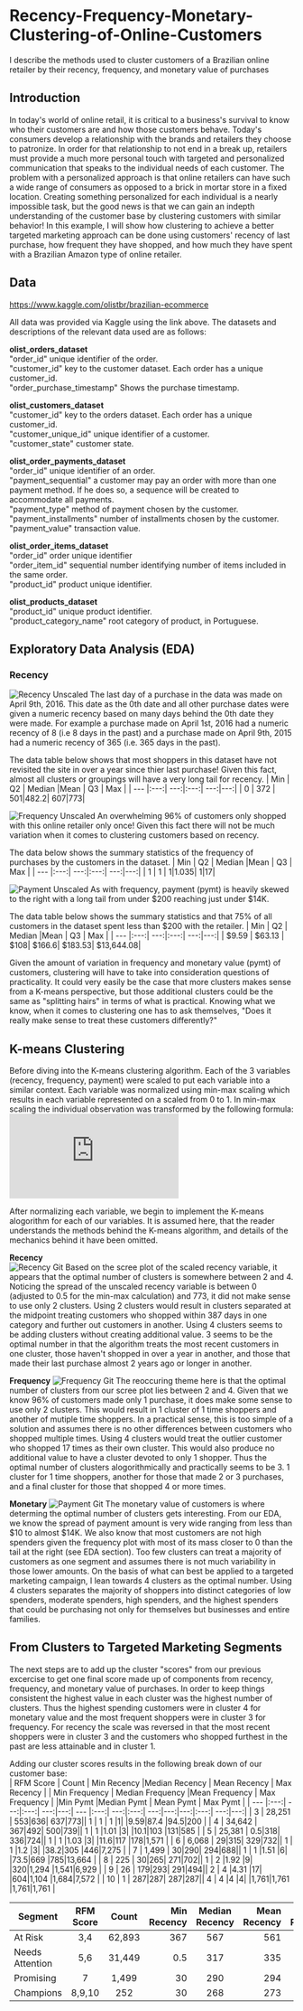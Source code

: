 # Recency-Frequency-Monetary-Clustering-of-Online-Customers
I describe the methods used to cluster customers of a Brazilian online retailer by their recency, frequency, and monetary value of purchases

## Introduction
In today's world of online retail, it is critical to a business's survival to know who their customers are and how those customers behave. Today's consumers develop a relationship with the brands and retailers they choose to patronize. In order for that relationship to not end in a break up, retailers must provide a much more personal touch with targeted and personalized communication that speaks to the individual needs of each customer. The problem with a personalized approach is that online retailers can have such a wide range of consumers as opposed to a brick in mortar store in a fixed location. Creating something personalized for each individual is a nearly impossible task, but the good news is that we can gain an indepth understanding of the customer base by clustering customers with similar behavior! In this example, I will show how clustering to achieve a better targeted marketing approach can be done using customers' recency of last purchase, how frequent they have shopped, and how much they have spent with a Brazilian Amazon type of online retailer.  

## Data  
https://www.kaggle.com/olistbr/brazilian-ecommerce

All data was provided via Kaggle using the link above. The datasets and descriptions of the relevant data used are as follows:  

**olist_orders_dataset**  
  "order_id" unique identifier of the order.                        
  "customer_id" key to the customer dataset. Each order has a unique customer_id.                   
  "order_purchase_timestamp" Shows the purchase timestamp.     

**olist_customers_dataset**   
  "customer_id" key to the orders dataset. Each order has a unique customer_id.              
  "customer_unique_id" unique identifier of a customer.       
  "customer_state" customer state.
  
**olist_order_payments_dataset**    
  "order_id" unique identifier of an order.             
  "payment_sequential" a customer may pay an order with more than one payment method. If he does so, a sequence will be created to accommodate all payments.   
  "payment_type" method of payment chosen by the customer.         
  "payment_installments" number of installments chosen by the customer.  
  "payment_value" transaction value.    
  
**olist_order_items_dataset**    
  "order_id" order unique identifier            
  "order_item_id" sequential number identifying number of items included in the same order.       
  "product_id" product unique identifier.   

**olist_products_dataset**  
  "product_id" unique product identifier.                 
  "product_category_name" root category of product, in Portuguese. 

## Exploratory Data Analysis (EDA)  
### Recency
![Recency Unscaled](https://user-images.githubusercontent.com/46107551/116838477-86380c00-ab9c-11eb-9268-39d0572e5132.png)
The last day of a purchase in the data was made on April 9th, 2016. This date as the 0th date and all other purchase dates were given a numeric recency based on many days behind the 0th date they were made. For example a purchase made on April 1st, 2016 had a numeric recency of 8 (i.e 8 days in the past) and a purchase made on April 9th, 2015 had a numeric recency of 365 (i.e. 365 days in the past).   
 
The data table below shows that most shoppers in this dataset have not revisited the site in over a year since thier last purchase! Given this fact, almost all clusters or groupings will have a very long tail for recency. 
| Min | Q2  | Median  |Mean | Q3  | Max |
| --- |:---:| ---:|:---:| ---:|---:|
| 0   | 372 | 501|482.2| 607|773|


![Frequency Unscaled](https://user-images.githubusercontent.com/46107551/116838518-a7006180-ab9c-11eb-9970-63c892ac3b1d.png)
An overwhelming 96% of customers only shopped with this online retailer only once! Given this fact there will not be much variation when it comes to clustering customers based on recency. 

The data below shows the summary statistics of the frequency of purchases by the customers in the dataset. 
| Min | Q2  | Median  |Mean | Q3  | Max |
| --- |:---:| ---:|:---:| ---:|---:|
| 1   | 1 | 1|1.035| 1|17|


![Payment Unscaled](https://user-images.githubusercontent.com/46107551/116838528-ad8ed900-ab9c-11eb-802f-2caf57a043b2.png)
As with frequency, payment (pymt) is heavily skewed to the right with a long tail from under $200 reaching just under $14K. 

The data table below shows the summary statistics and that 75% of all customers in the dataset spent less than $200 with the retailer. 
| Min | Q2  | Median  |Mean | Q3  | Max |
| --- |:---:| ---:|:---:| ---:|---:|
| $9.59   | $63.13 | $108| $166.6| $183.53| $13,644.08|

Given the amount of variation in frequency and monetary value (pymt) of customers, clustering will have to take into consideration questions of practicality. It could very easily be the case that more clusters makes sense from a K-means perspective, but those additional clusters could be the same as "splitting hairs" in terms of what is practical. Knowing what we know, when it comes to clustering one has to ask themselves, "Does it really make sense to treat these customers differently?"  

## K-means Clustering
Before diving into the K-means clustering algorithm. Each of the 3 variables (recency, frequency, payment) were scaled to put each variable into a similar context. Each variable was normalized using min-max scaling which results in each variable represented on a scaled from 0 to 1. In min-max scaling the individual observation was transformed by the following formula:  
![min-max](https://latex.codecogs.com/gif.latex?x%27%20%3D%20%5Cfrac%7Bx%20-%20min%28x%29%7D%7Bmax%28x%29-min%28x%29%7D)

After normalizing each variable, we begin to implement the K-means alogorithm for each of our variables. It is assumed here, that the reader understands the methods behind the K-means algorithm, and details of the mechanics behind it have been omitted. 

**Recency**  
![Recency Git](https://user-images.githubusercontent.com/46107551/116965362-97a41580-ac7b-11eb-9924-e06c6abb4c2f.png)
Based on the scree plot of the scaled recency variable, it appears that the optimal number of clusters is somewhere between 2 and 4. Noticing the spread of the unscaled recency variable is between 0 (adjusted to 0.5 for the min-max calculation) and 773, it did not make sense to use only 2 clusters. Using 2 clusters would result in clusters separated at the midpoint treating customers who shopped within 387 days in one category and further out customers in another. Using 4 clusters seems to be adding clusters without creating additional value. 3 seems to be the optimal number in that the algorithm treats the most recent customers in one cluster, those haven't shopped in over a year in another, and those that made their last purchase almost 2 years ago or longer in another.

**Frequency**
![Frequency Git](https://user-images.githubusercontent.com/46107551/116965377-9ffc5080-ac7b-11eb-8190-678486eb614e.png)
The reoccuring theme here is that the optimal number of clusters from our scree plot lies between 2 and 4. Given that we know 96% of customers made only 1 purchase, it does make some sense to use only 2 clusters. This would result in 1 cluster of 1 time shoppers and another of mutiple time shoppers. In a practical sense, this is too simple of a solution and assumes there is no other differences between customers who shopped multiple times. Using 4 clusters would treat the outlier customer who shopped 17 times as their own cluster. This would also produce no additional value to have a cluster devoted to only 1 shopper. Thus the optimal number of clusters alogorithmically and practically seems to be 3. 1 cluster for 1 time shoppers, another for those that made 2 or 3 purchases, and a final cluster for those that shopped 4 or more times. 

**Monetary**
![Payment Git](https://user-images.githubusercontent.com/46107551/116965387-a68ac800-ac7b-11eb-916f-f3c00fbc12b6.png)
The monetary value of customers is where determing the optimal number of clusters gets interesting. From our EDA, we know the spread of payment amount is very wide ranging from less than $10 to almost $14K. We also know that most customers are not high spenders given the frequency plot with most of its mass closer to 0 than the tail at the right (see EDA section). Too few clusters can treat a majority of customers as one segment and assumes there is not much variability in those lower amounts. On the basis of what can best be applied to a targeted marketing campaign, I lean towards 4 clusters as the optimal number. Using 4 clusters separates the majority of shoppers into distinct categories of low spenders, moderate spenders, high spenders, and the highest spenders that could be purchasing not only for themselves but businesses and entire families. 

## From Clusters to Targeted Marketing Segments
The next steps are to add up the cluster "scores" from our previous excercise to get one final score made up of components from recency, frequency, and monetary value of purchases. In order to keep things consistent the highest value in each cluster was the highest number of clusters. Thus the highest spending customers were in cluster 4 for monetary value and the most frequent shoppers were in cluster 3 for frequency. For recency the scale was reversed in that the most recent shoppers were in cluster 3 and the customers who shopped furthest in the past are less attainable and in cluster 1. 

Adding our cluster scores results in the following break down of our customer base:  
| RFM Score | Count  | Min Recency  |Median Recency | Mean Recency  | Max Recency |  | Min Frequency  | Median Frequency  |Mean Frequency | Max Frequency  |  |Min Pymt  |Median Pymt | Mean Pymt  | Max Pymt |
| --- |:---:| ---:|:---:| ---:|---:| --- |:---:| ---:|:---:| ---:|---:|---:|:---:| ---:|---:|
| 3   | 28,251 | 553|636| 637|773|| 1   | 1 | 1 |1| |9.59|87.4 |94.5|200 |
| 4   | 34,642 | 367|492| 500|739|| 1   | 1 |1.01 |3| |10.1|103 |131|585 |
| 5   | 25,381 | 0.5|318| 336|724|| 1   | 1 |1.03 |3| |11.6|117 |178|1,571 |
| 6   | 6,068 | 29|315| 329|732|| 1   | 1 |1.2 |3| |38.2|305 |446|7,275 |
| 7   | 1,499 | 30|290| 294|688|| 1   | 1 |1.51 |6| |73.5|669 |785|13,664 |
| 8   | 225 | 30|265| 271|702|| 1   | 2 |1.92 |9| |320|1,294 |1,541|6,929 |
| 9   | 26 | 179|293| 291|494|| 2   | 4 |4.31 |17| |604|1,104 |1,684|7,572 |
| 10   | 1 | 287|287| 287|287|| 4   | 4 |4 |4| |1,761|1,761 |1,761|1,761 |

|Segment | RFM Score | Count  | Min Recency  |Median Recency | Mean Recency  | Max Recency |  | Min Frequency  | Median Frequency  |Mean Frequency | Max Frequency  |  |Min Pymt  |Median Pymt | Mean Pymt  | Max Pymt |
| --- |:---:|:---:| ---:|:---:| ---:|---:| --- |:---:| ---:|:---:| ---:|---:|---:|:---:| ---:|---:|
|At Risk | 3,4   | 62,893 | 367|567| 561|773|| 1   | 1 | 1 |3| |9.59|94.5|115|585 |
|Needs Attention| 5,6   | 31,449 | 0.5|317| 335|732|| 1   | 1 |1.06 |3| |11.6|149 |230|7,275 |
|Promising| 7   | 1,499 | 30|290| 294|688|| 1   | 1 |1.51 |6| |73.5|669 |785|13,664 |
|Champions| 8,9,10   | 252 | 30|268| 273|702|| 1   | 2 |2.17 |17| |320|1,262 |1,557|7,275 |


